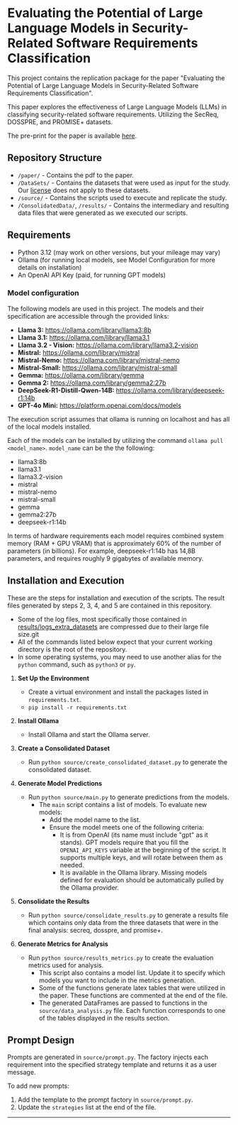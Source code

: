 # Evaluating the Potential of Large Language Models in Security-Related Software Requirements Classification

This project contains the replication package for the paper "Evaluating the Potential of Large Language Models in Security-Related Software Requirements Classification".

This paper explores the effectiveness of Large Language Models (LLMs) in classifying security-related software requirements. Utilizing the SecReq, DOSSPRE, and PROMISE+ datasets.

The pre-print for the paper is available [here](paper/LLMSecReq_2025.pdf).

## Repository Structure

- `/paper/` - Contains the pdf to the paper.
- `/DataSets/` - Contains the datasets that were used as input for the study. Our [license](LICENSE) does not apply to these datasets.
- `/source/` - Contains the scripts used to execute and replicate the study. 
- `/ConsolidatedData/`, `/results/` - Contains the intermediary and resulting data files that were generated as we executed our scripts. 

## Requirements

- Python 3.12 (may work on other versions, but your mileage may vary)
- Ollama (for running local models, see Model Configuration for more details on installation)
- An OpenAI API Key (paid, for running GPT models)

### Model configuration
The following models are used in this project. The models and their specification are accessible through the provided links:
- **Llama 3:** https://ollama.com/library/llama3:8b
- **Llama 3.1:** https://ollama.com/library/llama3.1
- **Llama 3.2 - Vision:** https://ollama.com/library/llama3.2-vision
- **Mistral:** https://ollama.com/library/mistral
- **Mistral-Nemo:** https://ollama.com/library/mistral-nemo
- **Mistral-Small:** https://ollama.com/library/mistral-small
- **Gemma:** https://ollama.com/library/gemma
- **Gemma 2:** https://ollama.com/library/gemma2:27b
- **DeepSeek-R1-Distill-Qwen-14B:** https://ollama.com/library/deepseek-r1:14b
- **GPT-4o Mini:** https://platform.openai.com/docs/models

The execution script assumes that ollama is running on localhost and has all of the local models installed.

Each of the models can be installed by utilizing the command `ollama pull <model_name>`. `model_name` can be the the following: 
   - llama3:8b
   - llama3.1
   - llama3.2-vision
   - mistral
   - mistral-nemo
   - mistral-small
   - gemma
   - gemma2:27b
   - deepseek-r1:14b

In terms of hardware requirements each model requires combined system memory (RAM + GPU VRAM) that is approximately 60% of the number of parameters (in billions). For example, deepseek-r1:14b has 14,8B parameters, and requires roughly 9 gigabytes of available memory.

## Installation and Execution

These are the steps for installation and execution of the scripts. The result files generated by steps 2, 3, 4, and 5 are contained in this repository. 
   - Some of the log files, most specifically those contained in [results/logs_extra_datasets](results/logs_extra_datasets) are compressed due to their large file size.git
   - All of the commands listed below expect that your current working directory is the root of the repository.
   - In some operating systems, you may need to use another alias for the `python` command, such as `python3` or `py`.

1. **Set Up the Environment**  
   - Create a virtual environment and install the packages listed in `requirements.txt`.
   - `pip install -r requirements.txt`

2. **Install Ollama**  
   - Install Ollama and start the Ollama server.

3. **Create a Consolidated Dataset**  
   - Run `python source/create_consolidated_dataset.py` to generate the consolidated dataset.

4. **Generate Model Predictions**  
   - Run `python source/main.py` to generate predictions from the models.
     - The `main` script contains a list of models. To evaluate new models:
       - Add the model name to the list. 
       - Ensure the model meets one of the following criteria:
         - It is from OpenAI (its name must include "gpt" as it stands). GPT models require that you fill the `OPENAI_API_KEYS` variable at the beginning of the script. It supports multiple keys, and will rotate between them as needed.
         - It is available in the Ollama library. Missing models defined for evaluation should be automatically pulled by the Ollama provider.

5. **Consolidate the Results**
   - Run `python source/consolidate_results.py` to generate a results file which contains only data from the three datasets that were in the final analysis: secreq, dosspre, and promise+.

6. **Generate Metrics for Analysis**  
   - Run `python source/results_metrics.py` to create the evaluation metrics used for analysis.
     - This script also contains a model list. Update it to specify which models you want to include in the metrics generation.
     - Some of the functions generate latex tables that were utilized in the paper. These functions are commented at the end of the file.
     - The generated DataFrames are passed to functions in the `source/data_analysis.py` file. Each function corresponds to one of the tables displayed in the results section.

## Prompt Design
Prompts are generated in `source/prompt.py`. The factory injects each requirement into the specified strategy template and returns it as a user message.  

To add new prompts:
1. Add the template to the prompt factory in `source/prompt.py`.
2. Update the `strategies` list at the end of the file.

---